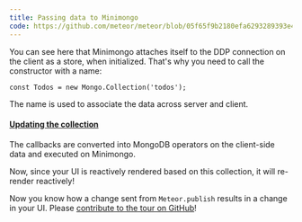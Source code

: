 ```yaml
---
title: Passing data to Minimongo
code: https://github.com/meteor/meteor/blob/05f65f9b2180efa6293289393e4fa0e3b1efa3a9/packages/mongo/collection.js#L117
---
```


You can see here that Minimongo attaches itself to the DDP connection on the client as a store, when initialized. That's why you need to call the constructor with a name:

```
const Todos = new Mongo.Collection('todos');
```

The name is used to associate the data across server and client.

<a href="https://github.com/meteor/meteor/blob/05f65f9b2180efa6293289393e4fa0e3b1efa3a9/packages/mongo/collection.js#L162-L188"><h4>Updating the collection</h4></a>

The callbacks are converted into MongoDB operators on the client-side data and executed on Minimongo.

Now, since your UI is reactively rendered based on this collection, it will re-render reactively!

Now you know how a change sent from `Meteor.publish` results in a change in your UI. Please [contribute to the tour on GitHub](https://github.com/stubailo/meteor-ddp-codetour)!
